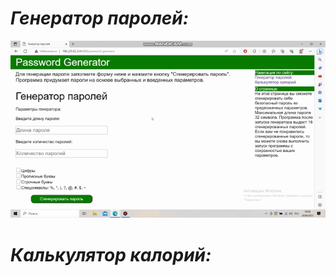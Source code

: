 # *Генератор паролей:* <br>
![](https://github.com/Brown0602/PasswordGeneratorAndCalorieCalculator/blob/master/%D0%93%D0%B5%D0%BD%D0%B5%D1%80%D0%B0%D1%82%D0%BE%D1%80%20%D0%BF%D0%B0%D1%80%D0%BE%D0%BB%D0%B5%D0%B9.gif)<br>
# *Калькулятор калорий:* <br>
